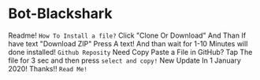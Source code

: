 # Bot-Blackshark
Readme!
``How To Install a file?``
Click "Clone Or Download" 
And Than If have text "Download ZIP" Press A text! And than wait for 1-10 Minutes will done installed!
``Github Reposity``
Need Copy Paste a File in GitHub?
Tap The file for 3 sec and then press ``select and copy!``
New Update In 1 January 2020! Thanks!!
``Read Me!``

